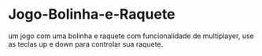 # Jogo-Bolinha-e-Raquete
um jogo com uma bolinha e raquete com funcionalidade de multiplayer, use as teclas up e down para controlar sua raquete.
